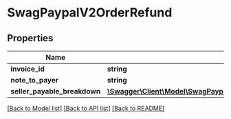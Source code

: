 # SwagPaypalV2OrderRefund

## Properties
Name | Type | Description | Notes
------------ | ------------- | ------------- | -------------
**invoice_id** | **string** |  | [optional] 
**note_to_payer** | **string** |  | [optional] 
**seller_payable_breakdown** | [**\Swagger\Client\Model\SwagPaypalV2OrderRefundSellerPaypableBreakdown**](SwagPaypalV2OrderRefundSellerPaypableBreakdown.md) |  | [optional] 

[[Back to Model list]](../../README.md#documentation-for-models) [[Back to API list]](../../README.md#documentation-for-api-endpoints) [[Back to README]](../../README.md)

